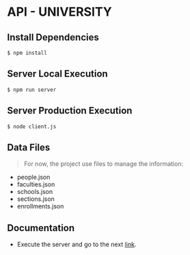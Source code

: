 # API - UNIVERSITY

## Install Dependencies

```shell
$ npm install
```

## Server Local Execution 

```shell
$ npm run server
```

## Server Production Execution

```shell
$ node client.js
```

## Data Files

> For now, the project use files to manage the information:

- people.json
- faculties.json
- schools.json
- sections.json
- enrollments.json

## Documentation

- Execute the server and go to the next [link](http:localhost:3000/api/v1/api-docs).